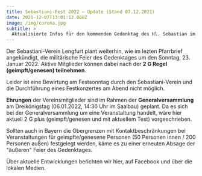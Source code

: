 ```yaml
---
title: Sebastiani-Fest 2022 – Update (Stand 07.12.2021)
date: 2021-12-07T13:01:12.000Z
image: /img/corona.jpg
subtitle: >
  Aktualisierte Infos für den kommenden Gedenktag des Hl. Sebastian im Jahr 2022 – Stand 7.12.2021
---
```


Der Sebastiani-Verein Lengfurt plant weiterhin, wie im lezten Pfarrbrief angekündigt, die militärische Feier des Gedenktages um den Sonntag, 23. Januar 2022. Aktive Mitglieder können dabei nach der **2 G Regel (geimpft/genesen) teilnehmen**.

Leider ist eine Bewirtung am Festsonntag durch den Sebastiani-Verein und die Durchführung eines Festkonzertes am Abend nicht möglich. 

**Ehrungen** der Vereinsmitglieder sind im Rahmen der **Generalversammlung** am Dreikönigstag (06.01.2022, 14:30 Uhr im Saalbau) geplant. 
Da es sich bei der Generalversammlung um eine Veranstaltung handelt, wäre hier aktuell 2 G plus (geimpft/genesen und mit aktuellem Test) vorgeschrieben.
 
Sollten auch in Bayern die Obergrenzen mit Kontaktbeschränkungen bei Veranstaltungen für geimpfte/genesene Personen (50 Personen innen / 200 Personen außen) festgelegt werden, käme es zu einer erneuten Absage der "äußeren" Feier des Gedenktages. 
 
Über aktuelle Entwicklungen berichten wir hier, auf Facebook und über die lokalen Medien.